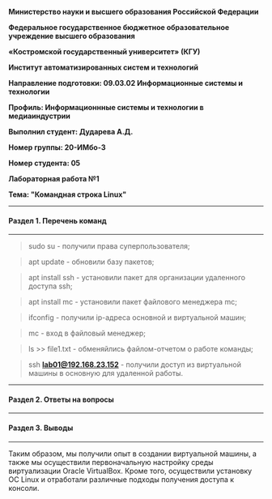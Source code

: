 **Министерство науки и высшего образования Российской Федерации**

**Федеральное государственное бюджетное образовательное учреждение высшего образования**

**«Костромской государственный университет» (КГУ)**

**Институт автоматизированных систем и технологий**

**Направление подготовки: 09.03.02 Информационные системы и технологии**

**Профиль: Информационнные системы и технологии в медиаиндустрии**

**Выполнил студент: Дударева А.Д.**

**Номер группы: 20-ИМбо-3**

**Номер студента: 05**

**Лабораторная работа №1** 

**Тема: "Командная строка Linux"**

---

#### Раздел 1. Перечень команд
---
> sudo su - получили права суперпользователя;

> apt update - обновили базу пакетов;

> apt install ssh - установили пакет для организации удаленного доступа ssh;

> apt install mc - установили пакет файлового менеджера mc;

> ifconfig - получили ip-адреса основной и виртуальной машин;

> mc - вход в файловый менеджер;

> ls >> file1.txt - обменяйлись файлом-отчетом о работе команды;

> ssh **lab01@192.168.23.152** - получили доступ из виртуальной машины в основную для удаленной работы.

---

#### Раздел 2. Ответы на вопросы

---

#### Раздел 3. Выводы
---
Таким образом, мы получили опыт в создании виртуальной машины, а также мы осуществили первоначальную настройку среды
виртуализации Oracle VirtualBox.
Кроме того, осуществили установку ОС Linux и отработали различные подходы получения доступа к
консоли. 
